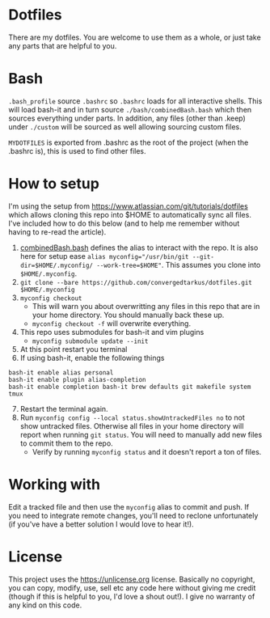 # Dotfiles
There are my dotfiles. You are welcome to use them as a whole, or just take any parts that are helpful to you.

# Bash
`.bash_profile` source `.bashrc` so `.bashrc` loads for all interactive shells.
This will load bash-it and in turn source `./bash/combinedBash.bash` which then sources everything under parts. In addition, any files (other than .keep) under `./custom` will be sourced as well allowing sourcing custom files.

`MYDOTFILES` is exported from .bashrc as the root of the project (when the .bashrc is), this is used to find other files.

# How to setup
I'm using the setup from https://www.atlassian.com/git/tutorials/dotfiles which allows cloning this repo into $HOME to automatically sync all files. I've included how to do this below (and to help me remember without having to re-read the article).

1. [combinedBash.bash](https://github.com/convergedtarkus/dotfiles/blob/master/bash/combinedBash.bash) defines the alias to interact with the repo. It is also here for setup ease `alias myconfig="/usr/bin/git --git-dir=$HOME/.myconfig/ --work-tree=$HOME"`. This assumes you clone into `$HOME/.myconfig`.
2. `git clone --bare https://github.com/convergedtarkus/dotfiles.git $HOME/.myconfig`
3. `myconfig checkout`
    - This will warn you about overwritting any files in this repo that are in your home directory. You should manually back these up.
    - `myconfig checkout -f` will overwrite everything.
4. This repo uses submodules for bash-it and vim plugins
    - `myconfig submodule update --init`
5. At this point restart you terminal
6. If using bash-it, enable the following things
```
bash-it enable alias personal
bash-it enable plugin alias-completion
bash-it enable completion bash-it brew defaults git makefile system tmux
```
7. Restart the terminal again.
8. Run `myconfig config --local status.showUntrackedFiles no` to not show untracked files. Otherwise all files in your home directory will report when running `git status`. You will need to manually add new files to commit them to the repo.
    - Verify by running `myconfig status` and it doesn't report a ton of files.

# Working with
Edit a tracked file and then use the `myconfig` alias to commit and push. If you need to integrate remote changes, you'll need to reclone unfortunately (if you've have a better solution I would love to hear it!).

# License
This project uses the https://unlicense.org license. Basically no copyright, you can copy, modify, use, sell etc any code here without giving me credit (though if this is helpful to you, I'd love a shout out!). I give no warranty of any kind on this code.
